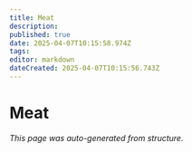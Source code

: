 ```yaml
---
title: Meat
description: 
published: true
date: 2025-04-07T10:15:58.974Z
tags: 
editor: markdown
dateCreated: 2025-04-07T10:15:56.743Z
---
```


# Meat

*This page was auto-generated from structure.*